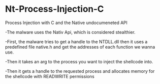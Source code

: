 # Nt-Process-Injection-C
Process Injection with C and the Native undocumeneted API

-The malware uses the Nativ Api, which is considered stealthier.

-First, the malware tries to get a handle to the NTDLL.dll then it uses a predefined file native.h and get the addresses of each function we wanna use.

-Then it takes an arg to the process you want to inject the shellcode into.

-Then it gets a handle to the requested process and allocates memory for the shellcode with READWRITE permissions


